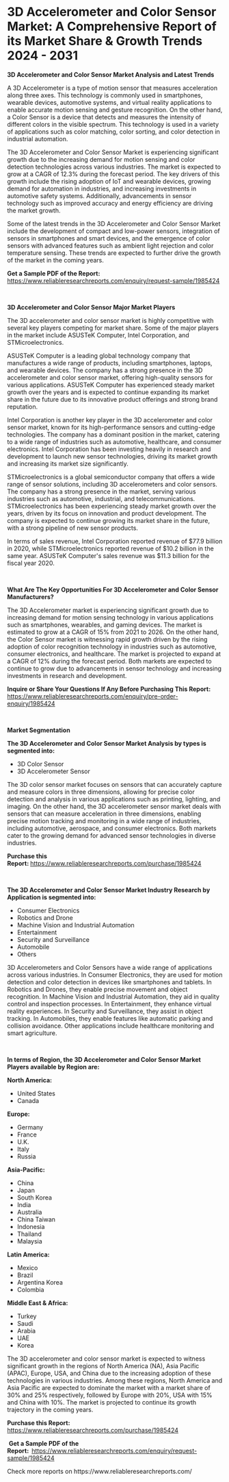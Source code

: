 <p><h1>3D Accelerometer and Color Sensor Market: A Comprehensive Report of its Market Share & Growth Trends 2024 - 2031</h1></p><p><strong>3D Accelerometer and Color Sensor Market Analysis and Latest Trends</strong></p>
<p><p>A 3D Accelerometer is a type of motion sensor that measures acceleration along three axes. This technology is commonly used in smartphones, wearable devices, automotive systems, and virtual reality applications to enable accurate motion sensing and gesture recognition. On the other hand, a Color Sensor is a device that detects and measures the intensity of different colors in the visible spectrum. This technology is used in a variety of applications such as color matching, color sorting, and color detection in industrial automation.</p><p>The 3D Accelerometer and Color Sensor Market is experiencing significant growth due to the increasing demand for motion sensing and color detection technologies across various industries. The market is expected to grow at a CAGR of 12.3% during the forecast period. The key drivers of this growth include the rising adoption of IoT and wearable devices, growing demand for automation in industries, and increasing investments in automotive safety systems. Additionally, advancements in sensor technology such as improved accuracy and energy efficiency are driving the market growth.</p><p>Some of the latest trends in the 3D Accelerometer and Color Sensor Market include the development of compact and low-power sensors, integration of sensors in smartphones and smart devices, and the emergence of color sensors with advanced features such as ambient light rejection and color temperature sensing. These trends are expected to further drive the growth of the market in the coming years.</p></p>
<p><strong>Get a Sample PDF of the Report:&nbsp;</strong> <a href="https://www.reliableresearchreports.com/enquiry/request-sample/1985424">https://www.reliableresearchreports.com/enquiry/request-sample/1985424</a></p>
<p>&nbsp;</p>
<p><strong>3D Accelerometer and Color Sensor Major Market Players</strong></p>
<p><p>The 3D accelerometer and color sensor market is highly competitive with several key players competing for market share. Some of the major players in the market include ASUSTeK Computer, Intel Corporation, and STMicroelectronics.</p><p>ASUSTeK Computer is a leading global technology company that manufactures a wide range of products, including smartphones, laptops, and wearable devices. The company has a strong presence in the 3D accelerometer and color sensor market, offering high-quality sensors for various applications. ASUSTeK Computer has experienced steady market growth over the years and is expected to continue expanding its market share in the future due to its innovative product offerings and strong brand reputation.</p><p>Intel Corporation is another key player in the 3D accelerometer and color sensor market, known for its high-performance sensors and cutting-edge technologies. The company has a dominant position in the market, catering to a wide range of industries such as automotive, healthcare, and consumer electronics. Intel Corporation has been investing heavily in research and development to launch new sensor technologies, driving its market growth and increasing its market size significantly.</p><p>STMicroelectronics is a global semiconductor company that offers a wide range of sensor solutions, including 3D accelerometers and color sensors. The company has a strong presence in the market, serving various industries such as automotive, industrial, and telecommunications. STMicroelectronics has been experiencing steady market growth over the years, driven by its focus on innovation and product development. The company is expected to continue growing its market share in the future, with a strong pipeline of new sensor products.</p><p>In terms of sales revenue, Intel Corporation reported revenue of $77.9 billion in 2020, while STMicroelectronics reported revenue of $10.2 billion in the same year. ASUSTeK Computer's sales revenue was $11.3 billion for the fiscal year 2020.</p></p>
<p>&nbsp;</p>
<p><strong>What Are The Key Opportunities For 3D Accelerometer and Color Sensor Manufacturers?</strong></p>
<p><p>The 3D Accelerometer market is experiencing significant growth due to increasing demand for motion sensing technology in various applications such as smartphones, wearables, and gaming devices. The market is estimated to grow at a CAGR of 15% from 2021 to 2026. On the other hand, the Color Sensor market is witnessing rapid growth driven by the rising adoption of color recognition technology in industries such as automotive, consumer electronics, and healthcare. The market is projected to expand at a CAGR of 12% during the forecast period. Both markets are expected to continue to grow due to advancements in sensor technology and increasing investments in research and development.</p></p>
<p><strong>Inquire or Share Your Questions If Any Before Purchasing This Report:</strong> <a href="https://www.reliableresearchreports.com/enquiry/pre-order-enquiry/1985424">https://www.reliableresearchreports.com/enquiry/pre-order-enquiry/1985424</a></p>
<p>&nbsp;</p>
<p><strong>Market Segmentation</strong></p>
<p><strong>The 3D Accelerometer and Color Sensor Market Analysis by types is segmented into:</strong></p>
<p><ul><li>3D Color Sensor</li><li>3D Accelerometer Sensor</li></ul></p>
<p><p>The 3D color sensor market focuses on sensors that can accurately capture and measure colors in three dimensions, allowing for precise color detection and analysis in various applications such as printing, lighting, and imaging. On the other hand, the 3D accelerometer sensor market deals with sensors that can measure acceleration in three dimensions, enabling precise motion tracking and monitoring in a wide range of industries, including automotive, aerospace, and consumer electronics. Both markets cater to the growing demand for advanced sensor technologies in diverse industries.</p></p>
<p><strong>Purchase this Report:&nbsp;</strong><a href="https://www.reliableresearchreports.com/purchase/1985424">https://www.reliableresearchreports.com/purchase/1985424</a></p>
<p>&nbsp;</p>
<p><strong>The 3D Accelerometer and Color Sensor Market Industry Research by Application is segmented into:</strong></p>
<p><ul><li>Consumer Electronics</li><li>Robotics and Drone</li><li>Machine Vision and Industrial Automation</li><li>Entertainment</li><li>Security and Surveillance</li><li>Automobile</li><li>Others</li></ul></p>
<p><p>3D Accelerometers and Color Sensors have a wide range of applications across various industries. In Consumer Electronics, they are used for motion detection and color detection in devices like smartphones and tablets. In Robotics and Drones, they enable precise movement and object recognition. In Machine Vision and Industrial Automation, they aid in quality control and inspection processes. In Entertainment, they enhance virtual reality experiences. In Security and Surveillance, they assist in object tracking. In Automobiles, they enable features like automatic parking and collision avoidance. Other applications include healthcare monitoring and smart agriculture.</p></p>
<p>&nbsp;</p>
<p><strong>In terms of Region, the 3D Accelerometer and Color Sensor Market Players available by Region are:</strong></p>
<p>
    <p> <strong> North America: </strong>
        <ul>
            <li>United States</li>
            <li>Canada</li>
        </ul>
        </p> 
    <p> <strong> Europe: </strong>
        <ul>
            <li>Germany</li>
            <li>France</li>
            <li>U.K.</li>
            <li>Italy</li>
            <li>Russia</li>
        </ul>
        </p> 
    <p> <strong> Asia-Pacific: </strong>
        <ul>
            <li>China</li>
            <li>Japan</li>
            <li>South Korea</li>
            <li>India</li>
            <li>Australia</li>
            <li>China Taiwan</li>
            <li>Indonesia</li>
            <li>Thailand</li>
            <li>Malaysia</li>
        </ul>
        </p> 
    <p> <strong> Latin America: </strong>
        <ul>
            <li>Mexico</li>
            <li>Brazil</li>
            <li>Argentina Korea</li>
            <li>Colombia</li>
        </ul>
        </p> 
    <p> <strong> Middle East & Africa: </strong>
        <ul>
            <li>Turkey</li>
            <li>Saudi</li>
            <li>Arabia</li>
            <li>UAE</li>
            <li>Korea</li>
        </ul>
    </p>
    </p>
<p><p>The 3D accelerometer and color sensor market is expected to witness significant growth in the regions of North America (NA), Asia Pacific (APAC), Europe, USA, and China due to the increasing adoption of these technologies in various industries. Among these regions, North America and Asia Pacific are expected to dominate the market with a market share of 30% and 25% respectively, followed by Europe with 20%, USA with 15% and China with 10%. The market is projected to continue its growth trajectory in the coming years.</p></p>
<p><strong>Purchase this Report: </strong><a href="https://www.reliableresearchreports.com/purchase/1985424">https://www.reliableresearchreports.com/purchase/1985424</a></p>
<p>&nbsp;<strong>Get a Sample PDF of the Report:&nbsp;&nbsp;</strong><a href="https://www.reliableresearchreports.com/enquiry/request-sample/1985424">https://www.reliableresearchreports.com/enquiry/request-sample/1985424</a></p>
<p><strong></strong></p>
<p>Check more reports on https://www.reliableresearchreports.com/</p>